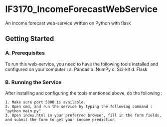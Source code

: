 # IF3170_IncomeForecastWebService
An income forecast web-service written on Python with flask

## Getting Started

### A. Prerequisites

To run this web-service, you need to have the following tools installed and configured on your computer : 
    a. Pandas
    b. NumPy 
    c. Sci-kit
    d. Flask

### B. Running the Service

After installing and configuring the tools mentioned above, do the following :

    1. Make sure port 5000 is available. 
    2. Open cmd, and run the service by typing the following command : "python main.py"
    3. Open index.html in your preferred browser, fill in the form fields, and submit the form to get your income prediction